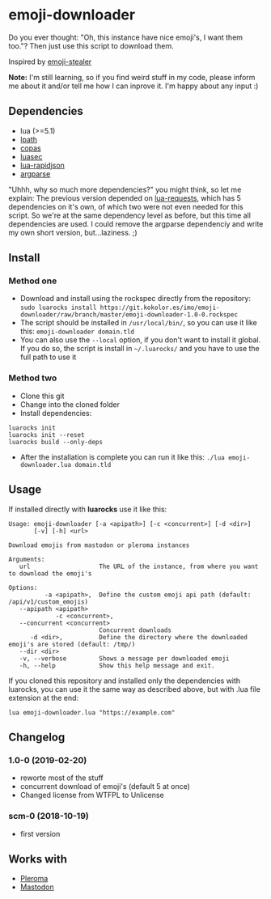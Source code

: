 # emoji-downloader

Do you ever thought: "Oh, this instance have nice emoji's, I want them too."? Then just use this script to download them.

Inspired by [emoji-stealer](https://github.com/mirro-chan/emoji-stealer)

**Note:** I'm still learning, so if you find weird stuff in my code, please inform me about it and/or tell me how I can inprove it. I'm happy about any input :)

## Dependencies

* lua (>=5.1)
* [lpath](https://github.com/starwing/lpath)
* [copas](https://github.com/keplerproject/copas)
* [luasec](https://github.com/brunoos/luasec)
* [lua-rapidjson](https://github.com/xpol/lua-rapidjson)
* [argparse](https://github.com/mpeterv/argparse)

"Uhhh, why so much more dependencies?" you might think, so let me explain: The previous version depended on [lua-requests](https://github.com/JakobGreen/lua-requests), which has 5 dependencies on it's own, of which two were not even needed for this script. So we're at the same dependency level as before, but this time all dependencies are used. I could remove the argparse dependenciy and write my own short version, but...laziness. ;)

## Install

### Method one

* Download and install using the rockspec directly from the repository: `sudo luarocks install https://git.kokolor.es/imo/emoji-downloader/raw/branch/master/emoji-downloader-1.0-0.rockspec`
* The script should be installed in `/usr/local/bin/`, so you can use it like this: `emoji-downloader domain.tld`
* You can also use the `--local` option, if you don't want to install it global. If you do so, the script is install in `~/.luarocks/` and you have to use the full path to use it

### Method two

* Clone this git
* Change into the cloned folder
* Install dependencies:

```
luarocks init
luarocks init --reset
luarocks build --only-deps
```

* After the installation is complete you can run it like this: `./lua emoji-downloader.lua domain.tld`

## Usage

If installed directly with **luarocks** use it like this:

```
Usage: emoji-downloader [-a <apipath>] [-c <concurrent>] [-d <dir>]
       [-v] [-h] <url>

Download emojis from mastodon or pleroma instances

Arguments:
   url                   The URL of the instance, from where you want to download the emoji's

Options:
          -a <apipath>,  Define the custom emoji api path (default: /api/v1/custom_emojis)
   --apipath <apipath>
             -c <concurrent>,
   --concurrent <concurrent>
                         Concurrent downloads
      -d <dir>,          Define the directory where the downloaded emoji's are stored (default: /tmp/)
   --dir <dir>
   -v, --verbose         Shows a message per downloaded emoji
   -h, --help            Show this help message and exit.
```

If you cloned this repository and installed only the dependencies with luarocks, you can use it the same way as described above, but with .lua file extension at the end:

```
lua emoji-downloader.lua "https://example.com"
```

## Changelog

### 1.0-0 (2019-02-20)

* reworte most of the stuff
* concurrent download of emoji's (default 5 at once)
* Changed license from WTFPL to Unlicense

### scm-0 (2018-10-19)

* first version

## Works with

* [Pleroma](https://pleroma.social)
* [Mastodon](https://joinmastodon.org)

